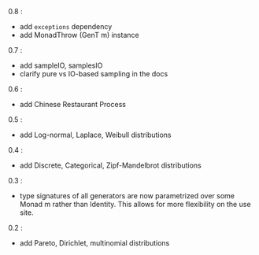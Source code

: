 0.8 :

- add `exceptions` dependency
- add MonadThrow (GenT m) instance

0.7 :

- add sampleIO, samplesIO
- clarify pure vs IO-based sampling in the docs

0.6 :

- add Chinese Restaurant Process

0.5 :

- add Log-normal, Laplace, Weibull distributions

0.4 :

- add Discrete, Categorical, Zipf-Mandelbrot distributions

0.3 :

- type signatures of all generators are now parametrized over some Monad m rather than Identity. This allows for more flexibility on the use site.

0.2 :

- add Pareto, Dirichlet, multinomial distributions

